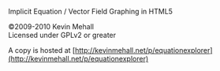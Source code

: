 Implicit Equation / Vector Field Graphing in HTML5

&copy;2009-2010 Kevin Mehall  
Licensed under GPLv2 or greater

A copy is hosted at [http://kevinmehall.net/p/equationexplorer](http://kevinmehall.net/p/equationexplorer)
